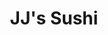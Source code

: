---
layout: place
title: "JJ's Sushi"
permalink: /nevada/sparks/jj-s-sushi.html
stateAbbr: NV
stateName: Nevada
cityName: Sparks
seo:
  name: "JJ's Sushi"
  type: Restaurant
  links: http://jjsushisparks.com/
description: "Looking for sushi in Sparks, Nevada? Check out JJ's Sushi for a delightful Japanese dining experience. Enjoy a variety of sushi and other dishes in a welcomi..."
place_id: ChIJp2wDwqw-mYARgjhyOxuFDQo
photos:
  - name: >-
      places/ChIJp2wDwqw-mYARgjhyOxuFDQo/photos/AeeoHcLLd-ewe6JubAhD_EqhocIF5UqH1IBbRJfGgTYl14IybRjfiMhQecCbIQhj3lUdB2QaHk2GMutEREOLRei4rf7sWXactdeWlLVb_g_iygrI1jpmfO9XUTY4XltlzVTiiRzC8lkvXVzsSr1-CxATWmsSP5WJABVgp4Wplx-pEOM4m8MGeKfreQATEopWSUf6EqjOtW1oneA77g81na7KPTzblCps6Yrh1ztDfVNefRRAeemh3xpYOoQY9s2fPeAnDTNLekWs4icKAjW74vA5REr3pl_TEM4tGvjuYf7b8CAIQ-M28PAASP5WgPjRo5HaN61IYRyXaD80N3fveqfCdZtsLCVWjStL79n6L2uvMG63E4TqhRjKifJY6jtZI2g1nFiJxI6ivVnm3O9WRyqIvunxJg6Ql4EqlyJDaYumsfLPx0BL
    widthPx: 4032
    heightPx: 2268
    authorAttributions:
      - displayName: ed marshall
        uri: https://maps.google.com/maps/contrib/110305446444302148620
        photoUri: >-
          https://lh3.googleusercontent.com/a/ACg8ocJPoisigQxOVHB2M5Q-dbDtMUj7zcmi_1NDof18pYRCLya4Xg=s100-p-k-no-mo
    flagContentUri: >-
      https://www.google.com/local/imagery/report/?cb_client=maps_api_places.places_api&image_key=!1e10!2sCIHM0ogKEICAgICk-ejFhQE&hl=en-US
    googleMapsUri: >-
      https://www.google.com/maps/place//data=!3m4!1e2!3m2!1sCIHM0ogKEICAgICk-ejFhQE!2e10!4m2!3m1!1s0x80993eacc2036ca7:0xa0d851b3b723882
  - name: >-
      places/ChIJp2wDwqw-mYARgjhyOxuFDQo/photos/AeeoHcKSLwD97oC3PV_CJz8gxpyyHNGUtUSXXPEKwxdTL-azzoqtX8BYLt9NMoJuKCbwVwK0DAVn8WD_Rtjq3T_6o5z08rK4KTwJjDfRV8lkpO8El2YKdsKJT-Zxy7bc_P5Nolo4zRIGdm3pOR7N0hYM92b2y_zLHT_rKYcsVAOCRfv-cpL-otHJcg6dMfa-kmgxhwx9Zvp9l5DPeo7tSt4kT0utJfNYl-AfHTWG97YAH7HoCh-Ny2zXJrLdfJIU8q0Kh9Lj435fX3Q64v-G60_6kUHXOhMCxNTubop4wRneUctIx1yD7Up9UdlvjOJZoDRTLf2cSUKmydjGFEPxiCEIsP8wBmD7hVFkyudPEtxPktjytVpNoTBf9Z1rSBS3cfoH8gGhEUugbGV21d1Z4sZig9xQQBTiz6qqzEQfNxqA7UkMlA
    widthPx: 3926
    heightPx: 1873
    authorAttributions:
      - displayName: Chuck Farnham
        uri: https://maps.google.com/maps/contrib/111338404334967119873
        photoUri: >-
          https://lh3.googleusercontent.com/a-/ALV-UjWKvCBc2zIHcHRvm_0P0SQQsZjwsc_9ZD_I1ckcD_rEYi7mnfshaA=s100-p-k-no-mo
    flagContentUri: >-
      https://www.google.com/local/imagery/report/?cb_client=maps_api_places.places_api&image_key=!1e10!2sCIHM0ogKEICAgIDhtMeVMA&hl=en-US
    googleMapsUri: >-
      https://www.google.com/maps/place//data=!3m4!1e2!3m2!1sCIHM0ogKEICAgIDhtMeVMA!2e10!4m2!3m1!1s0x80993eacc2036ca7:0xa0d851b3b723882
  - name: >-
      places/ChIJp2wDwqw-mYARgjhyOxuFDQo/photos/AeeoHcJRPkey8mH0xp__m7AUcF9xBOiWH1ZA97JcRF6F6QCI1eTo3r42bcH9eM0p6LffZDtq9OG7YIwyIRtdAm1kp_DwOaskS-IWwKRKtQXQ7Wt4JSERC3MNMGo_KA-meoE3mZcnt8NYEKhWgbX8etA_eYDAl7LgrVwa_XZLYU1xvkSdU_Axt_uDHMrLhHeVA8tHagwJX8lMqH0gAmSsHYBmZgHLMrLFGcT6AIlpegsrRes2yFmcWFnftILiJEOZ8Z5cqmEUlDQ2KcLQSxEdaR4cE3rIiHT4kb2hCBzDBoKtlSXAVoLkaBRIZSfjYh5hqHfxrxll7j-GT5ARW1EgAo5G6ED2TiTJfT64Wp5IjC6IGhsULlU8lc1En8mgvQ6X7tix85yg-lHAM1GfsUlldWfV5lhNBREbnBy5NG_REwXJKSi8UHVY
    widthPx: 3024
    heightPx: 4032
    authorAttributions:
      - displayName: Denise Cazenave
        uri: https://maps.google.com/maps/contrib/108137821546538890741
        photoUri: >-
          https://lh3.googleusercontent.com/a-/ALV-UjU8Aja9xgMyQT34Npcf_kv5-n06KjlqujCt3uZE5tvKCtEGNuo=s100-p-k-no-mo
    flagContentUri: >-
      https://www.google.com/local/imagery/report/?cb_client=maps_api_places.places_api&image_key=!1e10!2sCIHM0ogKEICAgICHy_er9AE&hl=en-US
    googleMapsUri: >-
      https://www.google.com/maps/place//data=!3m4!1e2!3m2!1sCIHM0ogKEICAgICHy_er9AE!2e10!4m2!3m1!1s0x80993eacc2036ca7:0xa0d851b3b723882
  - name: >-
      places/ChIJp2wDwqw-mYARgjhyOxuFDQo/photos/AeeoHcLjDFOr8RbCyMFZU2sCqpKAsyGZ2c4Mo8-N6XqE7EbPQIhZMEjYeIeHyBwzs2eck8gsvG5VZbSTAeWN8wOtu_L8dTRDf1hxpRyLioryX_ouCUAy7JvuWWIOc-9PHNYPPrikiSnZmztXXcpYCMMy6TevdePipk2jUU5Uc0saW5ckWfcr7cWxCOV1fCljFGMmvAInJAWncjAvyW8B4lY6TVVJbtIo2N-9flhP83wlxRCRBJ0_vPUTaPMiQO49X_qwOLiOwoQiwbzJ7MymbPnllGlGP4STw00Pzt5iHsuNSadekwIzYCTjLTfGltkduA_h2a1pHyL9wjTKqyKew6NXiOJoBhHvlxtt7gNhSSiMFjhhaNsSe5bwQ1cWz56WgJFf4xqFf_emYUPBfBX3IO2TBy12JC0M-yN4XgoHfqaDMx2oWpbc
    widthPx: 2448
    heightPx: 3264
    authorAttributions:
      - displayName: Mr Haag
        uri: https://maps.google.com/maps/contrib/109281749367694773675
        photoUri: >-
          https://lh3.googleusercontent.com/a/ACg8ocKpQKgHMWnlhGYcrSK_s6Upxg92k9e7IMlp8U4G5NwZVLtVhUQ=s100-p-k-no-mo
    flagContentUri: >-
      https://www.google.com/local/imagery/report/?cb_client=maps_api_places.places_api&image_key=!1e10!2sCIHM0ogKEICAgICX3o6S9QE&hl=en-US
    googleMapsUri: >-
      https://www.google.com/maps/place//data=!3m4!1e2!3m2!1sCIHM0ogKEICAgICX3o6S9QE!2e10!4m2!3m1!1s0x80993eacc2036ca7:0xa0d851b3b723882
  - name: >-
      places/ChIJp2wDwqw-mYARgjhyOxuFDQo/photos/AeeoHcLeljwWGVQsOnJh2NWDMKcV3ddxZtyQxhO16Xi8SwSEHmAR6X9gzPLPdthxE7kQ96sPBheI01v78jamQltfyGX0YCBC368XXttinmp2E4pK_y8UQCWlk3gzIiIbho9Sa5sPgtnZa1y9JHMoG8BeE9PjHDQMAatUd85XgU9KE9VDIjv5vkoifVLQD6gsWPMi6hSPQCykImJcdAlsr7sfNYqHHWYC8abHgo55yLKZsm732o16Xis27qDPjDxMFFWJMZFsCiPX8EVM2LSHSf4xMVETSSiAhWYrAuFO8esDXUQyxj8InhACAWRMryYGSJ8CPkQiItp_8wkhDZQBRWGKcITVA9HSQm_pKCnJuZELcygCc7HAI0BFDRRaDdccux7wh2UB5xs4MapUgX3-l3Kmz6i8jd4E3BRLAqreuFnapDkckA
    widthPx: 4032
    heightPx: 3024
    authorAttributions:
      - displayName: C. Ketcham
        uri: https://maps.google.com/maps/contrib/105279931728511692357
        photoUri: >-
          https://lh3.googleusercontent.com/a-/ALV-UjW2s99HoRsGTdvmkYwyKvc4pjVzEtEq93jok74EIcPLLj2xQFU3lQ=s100-p-k-no-mo
    flagContentUri: >-
      https://www.google.com/local/imagery/report/?cb_client=maps_api_places.places_api&image_key=!1e10!2sCIHM0ogKEICAgICB8_Dscw&hl=en-US
    googleMapsUri: >-
      https://www.google.com/maps/place//data=!3m4!1e2!3m2!1sCIHM0ogKEICAgICB8_Dscw!2e10!4m2!3m1!1s0x80993eacc2036ca7:0xa0d851b3b723882
  - name: >-
      places/ChIJp2wDwqw-mYARgjhyOxuFDQo/photos/AeeoHcIEbCq5h2-uYJDULLpF6UQ263v9Jo_bQFRXBXthg0cuhCOZaUrQhjg8Wv59msW0dESuzShv_4WSpQ6nSJJviyFJijr2j56aBKc16aBUyjv4g433k7l0-r2psviOW0eQVWZdzej5y97DMoASrRpJL9AmM1QGpwfbFWL8Qvj6h4U9JUr79qoUHcQYMjMVP246Y3Actp_J4K6vSv_iYH0COBxKIWlmsCErBLuo1NdPzvfvc3fLNZxoLp5rw_GnAswgtSVXXGs_gBoB9v8VAm--9_MLNspMQ3sHpUr8TJI5Ybdnf6RggO9hVHSZWQW_UAfeqzv6dMU5czyJe8R4CZ9KuaC6bLxIa9BPbIABfQQTfKkch4F7bQrwIkr22S29bLFnEXJ9DwFoDOSU3r5JGTmYN-COjizXFqKLc3QQ6GcUoCgCeg
    widthPx: 3024
    heightPx: 4032
    authorAttributions:
      - displayName: SY L
        uri: https://maps.google.com/maps/contrib/100553185696396543685
        photoUri: >-
          https://lh3.googleusercontent.com/a-/ALV-UjXoFntO5R_WwL0s2Os0RdSW5nuyYbpgZUCyjeCw-deT6nvkElH8=s100-p-k-no-mo
    flagContentUri: >-
      https://www.google.com/local/imagery/report/?cb_client=maps_api_places.places_api&image_key=!1e10!2sCIHM0ogKEICAgIDZ0ezWIA&hl=en-US
    googleMapsUri: >-
      https://www.google.com/maps/place//data=!3m4!1e2!3m2!1sCIHM0ogKEICAgIDZ0ezWIA!2e10!4m2!3m1!1s0x80993eacc2036ca7:0xa0d851b3b723882
  - name: >-
      places/ChIJp2wDwqw-mYARgjhyOxuFDQo/photos/AeeoHcJbKQU_Z2Tj_eNZgC34vZnrUYtXmLmCIowqATnLreULaGdqBRN3mgWnSJMvMe3s7qNdUZGAw21SEmdgpd2DUD-MFAVaf9wxfFuYI-FAS2AB6ClhJXlosFQQ1HwKA2tdicbDrbGYct15s9x8hWCHef3AC4dUC_3wbmKHA2Bbkx63jscdRuY5ZyZzZSes7e_2JVBC0HX9JW9xKJ3ak8vXU4zGIHLvER3nunz9xnq5t5ANXBnNJA3ZkP-sPhyEImjPNkOM2rdm8hJ68RhuvjGOOiWfpCFZlUC87Ng_TC-lDt_eBTeRKy2egGi8p0Ui9AgH8jzKVQEl6CpxRaMfhl7s2mlKzr4LwSeCqW6_YeEfJOmISlmQ1NyHY4QqXBIJi7V6d7ZixtV2eeU8hSqBsFGNrmSJtadgPcmpk35XYmV0yqfEHs8b
    widthPx: 4032
    heightPx: 3024
    authorAttributions:
      - displayName: ryan ruddell
        uri: https://maps.google.com/maps/contrib/103888922484628775622
        photoUri: >-
          https://lh3.googleusercontent.com/a-/ALV-UjVZcVMq6gDR9rUUvnpmsdIBKUff24cicB1P2l6LyGiJMvtXQ9Y8Bw=s100-p-k-no-mo
    flagContentUri: >-
      https://www.google.com/local/imagery/report/?cb_client=maps_api_places.places_api&image_key=!1e10!2sCIHM0ogKEICAgICNoo6guAE&hl=en-US
    googleMapsUri: >-
      https://www.google.com/maps/place//data=!3m4!1e2!3m2!1sCIHM0ogKEICAgICNoo6guAE!2e10!4m2!3m1!1s0x80993eacc2036ca7:0xa0d851b3b723882
  - name: >-
      places/ChIJp2wDwqw-mYARgjhyOxuFDQo/photos/AeeoHcI6K_00vczX0wUUlSlAsJclblDOYCvRy_lFgf38cLgVplyCWWCSTu0MlfAsfFDpZWwGuUY__d1OnvWOGQZW_x_-P9wKRFMN79vF2QT2skR8M-cyQIsjtkR5BolqEZvSD54PAOmrsoQonnrSl2y8KcrWuErWylDo47vRPjDLznHZuuAbh02JIXnhXNR9MvwjIMibpcEQPCmjSmj5moDM3CTZrUcR2DBn6vbFYGTTm9QVhEVE_iWlCB5VAm9CFbUNQyGXJPZk7_2iOTz2yu0Lnmek_CfhNTZ96Rqf-fnbjkcI8qBVy91fP9ORJsH9KxENhOFZDeeJgXPDl4iywzM5Bu9rZLg1OYAc9-RpXluS8ih1tbu9iAjA5w-FLgiUx2_mXCgnRF-_QnILd9kTC29bhDFdQkxB8Tgn78bE3f0HafqzdA
    widthPx: 3024
    heightPx: 4032
    authorAttributions:
      - displayName: ryan ruddell
        uri: https://maps.google.com/maps/contrib/103888922484628775622
        photoUri: >-
          https://lh3.googleusercontent.com/a-/ALV-UjVZcVMq6gDR9rUUvnpmsdIBKUff24cicB1P2l6LyGiJMvtXQ9Y8Bw=s100-p-k-no-mo
    flagContentUri: >-
      https://www.google.com/local/imagery/report/?cb_client=maps_api_places.places_api&image_key=!1e10!2sCIHM0ogKEICAgICNoo6gWA&hl=en-US
    googleMapsUri: >-
      https://www.google.com/maps/place//data=!3m4!1e2!3m2!1sCIHM0ogKEICAgICNoo6gWA!2e10!4m2!3m1!1s0x80993eacc2036ca7:0xa0d851b3b723882
  - name: >-
      places/ChIJp2wDwqw-mYARgjhyOxuFDQo/photos/AeeoHcIZn8Bi77l8h_jJrkCJuqkUE44DkBJOQOsq5xWj7Phb_Tx5BsXjd443KOBosDLtSKj0FXMONBb83g-o96a2T4FXTP6aa7Mc_0VtJCWvJUGaPoKrMQa6vQA5OtLOS9GBI97mmENyabvZ8pc8Xq9Qq0iPrYYjkI_Nef5IgmcgqJZ3bV0Hm6dUX5-fAKnypZVMGnxXnZQeothYRAF33gbwnsJzMWcMIb8wFSRlFG-dC0K79MFkAWDtu0LNHhqNsU5EpBkoHFousYMOB1vnM-1Y67C0ZIiVxGmsB5w0kJDm1MMeX7ludzb3zY8EDf2dAl0cs4TmY-CCShIY3pn1lCsHoU_SvO-qmoYtAWo9RDVloszCjSSJx4oCcqnfXQSu_kaLWaTLEqmpk2GapNY8C3_4tMx9g8Qipa2PRHsDDZRiax0CmvXr
    widthPx: 3000
    heightPx: 4000
    authorAttributions:
      - displayName: ts duff
        uri: https://maps.google.com/maps/contrib/108595928612288348935
        photoUri: >-
          https://lh3.googleusercontent.com/a-/ALV-UjWTtR05UzLis09ALRfWU1Frq6NKnpieeCFrQ-MbY0p4tGZOu6aD=s100-p-k-no-mo
    flagContentUri: >-
      https://www.google.com/local/imagery/report/?cb_client=maps_api_places.places_api&image_key=!1e10!2sCIHM0ogKEICAgMDInJLy-gE&hl=en-US
    googleMapsUri: >-
      https://www.google.com/maps/place//data=!3m4!1e2!3m2!1sCIHM0ogKEICAgMDInJLy-gE!2e10!4m2!3m1!1s0x80993eacc2036ca7:0xa0d851b3b723882
  - name: >-
      places/ChIJp2wDwqw-mYARgjhyOxuFDQo/photos/AeeoHcIh0BBuuFJEmpe_M6tTqrIPNkOpMYlL64XQr7Gu9YMiFMh_EVlikChJ69FD-HFg3YXIEPEvLbW06SazlK4TsapCMNBgP81N2_DRwpegAfLIIh4BHATPtSsYcJJOv5mHUrkMfxAikYcbxpKfiVzeBvYHL6_LOPMauut0Q0YxGL4SMo0Nxz3xkgvob7BmQRgtdAd85mLzCvnL79maIZWF0_L37BkpAd1ZMU8_DPnnSztJkWCSOChd1j4P8Hf01OuQgptTsurAD4Vt8XYipdAoHlvjBLnLMGyH7D_PSlvFkYpt6Evhc15TFvQshCL-SYzGcce3ExZCvnXgPwjXzZxSCXxlmHGaK18q8tUm-X_oWrAw4HgBp6bgFEBhXJ_AlOf3745eoHSsJHcN7Ptk_hcM-4saLqbiIGoeAeVjTJoQ2j0
    widthPx: 4000
    heightPx: 3000
    authorAttributions:
      - displayName: Jolene Aleck
        uri: https://maps.google.com/maps/contrib/114423643520222909218
        photoUri: >-
          https://lh3.googleusercontent.com/a-/ALV-UjUh-M27ZP2vgYEfk9ljTAr2BXnurrIceVgfRneSS4PM5HYtWdaoRA=s100-p-k-no-mo
    flagContentUri: >-
      https://www.google.com/local/imagery/report/?cb_client=maps_api_places.places_api&image_key=!1e10!2sCIHM0ogKEICAgIDe_prWYg&hl=en-US
    googleMapsUri: >-
      https://www.google.com/maps/place//data=!3m4!1e2!3m2!1sCIHM0ogKEICAgIDe_prWYg!2e10!4m2!3m1!1s0x80993eacc2036ca7:0xa0d851b3b723882
address: 2868 Vista Blvd, Sparks, NV 89434, USA
street: 2868 Vista Blvd
city: Sparks
state: NV
zip: '89434'
country: USA
neighborhood: null
latitude: '39.556185'
longitude: '-119.703664'
accessibility_options:
  wheelchairAccessibleParking: true
  wheelchairAccessibleEntrance: true
  wheelchairAccessibleRestroom: true
  wheelchairAccessibleSeating: true
business_status: OPERATIONAL
name: JJ's Sushi
google_maps_links:
  directionsUri: >-
    https://www.google.com/maps/dir//''/data=!4m7!4m6!1m1!4e2!1m2!1m1!1s0x80993eacc2036ca7:0xa0d851b3b723882!3e0
  placeUri: https://maps.google.com/?cid=724381467084470402
  writeAReviewUri: >-
    https://www.google.com/maps/place//data=!4m3!3m2!1s0x80993eacc2036ca7:0xa0d851b3b723882!12e1
  reviewsUri: >-
    https://www.google.com/maps/place//data=!4m4!3m3!1s0x80993eacc2036ca7:0xa0d851b3b723882!9m1!1b1
  photosUri: >-
    https://www.google.com/maps/place//data=!4m3!3m2!1s0x80993eacc2036ca7:0xa0d851b3b723882!10e5
primary_type: Sushi Restaurant
opening_hours:
  regular: null
  current: null
secondary_opening_hours:
  regular:
    weekdayDescriptions: null
    type: null
  current:
    weekdayDescriptions: null
    type: null
phone: (775) 359-0888
price_level: PRICE_LEVEL_MODERATE
price_range: $20 &ndash; $30
rating: '4.5'
rating_count: 745
website: http://jjsushisparks.com/
reviews: null
parking_options: null
payment_options: null
allow_dogs: null
curbside_pickup: null
delivery: null
dine_in: null
good_for_children: null
good_for_groups: null
good_for_sports: null
live_music: null
menu_for_children: null
outdoor_seating: null
reservable: null
restroom: null
serves_beer: null
serves_breakfast: null
serves_brunch: null
serves_cocktails: null
serves_coffee: null
serves_dinner: null
serves_dessert: null
serves_lunch: null
serves_vegetarian_food: null
serves_wine: null
takeout: null
summary: null

---
